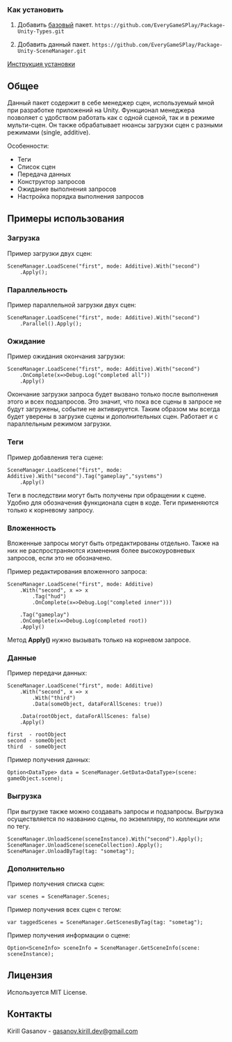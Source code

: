 ### Как установить
1) Добавить [базовый](https://github.com/EveryGameSPlay/Package-Unity-Types) пакет. ``` https://github.com/EveryGameSPlay/Package-Unity-Types.git ```

2) Добавить данный пакет. ``` https://github.com/EveryGameSPlay/Package-Unity-SceneManager.git ```

[Инструкция установки](https://docs.unity3d.com/Manual/upm-ui-giturl.html)
## Общее
Данный пакет содержит в себе менеджер сцен, используемый мной при разработке приложений на Unity. Функционал менеджера позволяет с удобством работать как с одной сценой, так и в режиме мульти-сцен. Он также обрабатывает нюансы загрузки сцен с разными режимами (single, additive).

Особенности:
- Теги
- Список сцен
- Передача данных
- Конструктор запросов 
- Ожидание выполнения запросов
- Настройка порядка выполнения запросов

## Примеры использования
### Загрузка
Пример загрузки двух сцен:
```f#
SceneManager.LoadScene("first", mode: Additive).With("second")
    .Apply();
```
### Параллельность
Пример параллельной загрузки двух сцен:
```f#
SceneManager.LoadScene("first", mode: Additive).With("second")
    .Parallel().Apply();
```
### Ожидание
Пример ожидания окончания загрузки:
```f#
SceneManager.LoadScene("first", mode: Additive).With("second")
    .OnComplete(x=>Debug.Log("completed all"))
    .Apply()
```
Окончание загрузки запроса будет вызвано только после выполнения этого и всех подзапросов. Это значит, что пока все сцены в запросе не будут загружены, событие не активируется. Таким образом мы всегда будет уверены в загрузке сцены и дополнительных сцен. Работает и с параллельным режимом загрузки.

### Теги
Пример добавления тега сцене:
```f#
SceneManager.LoadScene("first", mode: Additive).With("second").Tag("gameplay","systems")
    .Apply()
```
Теги в последствии могут быть получены при обращении к сцене. Удобно для обозначения функционала сцен в коде. Теги применяются только к корневому запросу.

### Вложенность
Вложенные запросы могут быть отредактированы отдельно. Также на них не распространяются изменения более высокоуровневых запросов, если это не обозначено.

Пример редактирования вложенного запроса:
```f#
SceneManager.LoadScene("first", mode: Additive)
    .With("second", x => x
        .Tag("hud")
        .OnComplete(x=>Debug.Log("completed inner")))

    .Tag("gameplay")
    .OnComplete(x=>Debug.Log(completed root))
    .Apply()
```
Метод **Apply()** нужно вызывать только на корневом запросе.
### Данные
Пример передачи данных:
```f#
SceneManager.LoadScene("first", mode: Additive)
    .With("second", x => x
        .With("third")
        .Data(someObject, dataForAllScenes: true))
        
    .Data(rootObject, dataForAllScenes: false)
    .Apply()

first  - rootObject
second - someObject
third  - someObject
```

Пример получения данных:
```f#
Option<DataType> data = SceneManager.GetData<DataType>(scene: gameObject.scene);
```
### Выгрузка
При выгрузке также можно создавать запросы и подзапросы. Выгрузка осуществляется по названию сцены, по экземпляру, по коллекции или по тегу.
```f#
SceneManager.UnloadScene(sceneInstance).With("second").Apply();
SceneManager.UnloadScene(sceneCollection).Apply();
SceneManager.UnloadByTag(tag: "sometag");
```
### Дополнительно
Пример получения списка сцен:
```f#
var scenes = SceneManager.Scenes;
```
Пример получения всех сцен с тегом:
```f#
var taggedScenes = SceneManager.GetScenesByTag(tag: "sometag"); 
```
Пример получения информации о сцене:
```f#
Option<SceneInfo> sceneInfo = SceneManager.GetSceneInfo(scene: sceneInstance);
```

## Лицензия
Используется MIT License.

## Контакты
Kirill Gasanov - gasanov.kirill.dev@gmail.com
